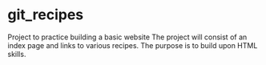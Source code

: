 # git_recipes
Project to practice building a basic website
The project will consist of an index page and links to various recipes.
The purpose is to build upon HTML skills. 